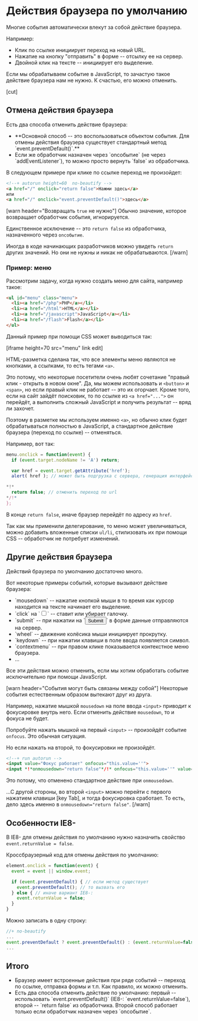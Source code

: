 # Действия браузера по умолчанию

Многие события автоматически влекут за собой действие браузера.

Например:
<ul>
<li>Клик по ссылке инициирует переход на новый URL.</li>
<li>Нажатие на кнопку "отправить" в форме -- отсылку ее на сервер.</li>
<li>Двойной клик на тексте -- инициирует его выделение.</li>
</ul>

Если мы обрабатываем событие в JavaScript, то зачастую такое действие браузера нам не нужно. К счастью, его можно отменить.

[cut]

## Отмена действия браузера

Есть два способа отменить действие браузера:
<ul>
<li>**Основной способ -- это воспользоваться объектом события. Для отмены действия браузера существует стандартный метод `event.preventDefault()`.**</li>
<li>Если же обработчик назначен через `onсобытие` (не через `addEventListener`), то можно просто вернуть `false` из обработчика.</li>
</ul>

В следующем примере при клике по ссылке переход не произойдет:

```html
<!--+ autorun height=60  no-beautify -->
<a href="/" onclick="return false">Нажми здесь</a>
или
<a href="/" onclick="event.preventDefault()">здесь</a>
```

[warn header="Возвращать `true` не нужно"]
Обычно значение, которое возвращает обработчик события, игнорируется.

Единственное исключение -- это `return false` из обработчика, назначенного через `onсобытие`. 

Иногда в коде начинающих разработчиков можно увидеть `return` других значений. Но они не нужны и никак не обрабатываются. 
[/warn]

### Пример: меню

Рассмотрим задачу, когда нужно создать меню для сайта, например такое:

```html
<ul id="menu" class="menu">
  <li><a href="/php">PHP</a></li>
  <li><a href="/html">HTML</a></li>
  <li><a href="/javascript">JavaScript</a></li>
  <li><a href="/flash">Flash</a></li>
</ul>
```

Данный пример при помощи CSS может выводиться так:

[iframe height=70 src="menu" link edit]

HTML-разметка сделана так, что все элементы меню являются не кнопками, а ссылками, то есть тегами `<a>`. 

Это потому, что некоторые посетители очень любят сочетание "правый клик - открыть в новом окне".  Да, мы можем использовать и `<button>` и `<span>`, но если правый клик не работает -- это их огорчает. Кроме того, если на сайт зайдёт поисковик, то по ссылке из `<a href="...">` он перейдёт, а выполнить сложный JavaScript и получить результат -- вряд ли захочет.

Поэтому в разметке мы используем именно `<a>`, но обычно клик будет обрабатываться полностью в JavaScript, а стандартное действие браузера (переход по ссылке) -- отменяться.

Например, вот так:

```js
menu.onclick = function(event) {
  if (event.target.nodeName != 'A') return;

  var href = event.target.getAttribute('href');
  alert( href ); // может быть подгрузка с сервера, генерация интерфейса и т.п.

*!*
  return false; // отменить переход по url
*/!*
};
```

В конце `return false`, иначе браузер перейдёт по адресу из `href`.

Так как мы применили делегирование, то меню может увеличиваться, можно добавить вложенные списки `ul/li`, стилизовать их при помощи CSS -- обработчик не потребует изменений.

## Другие действия браузера

Действий браузера по умолчанию достаточно много. 

Вот некоторые примеры событий, которые вызывают действие браузера:
<ul>
<li>`mousedown` -- нажатие кнопкой мыши в то время как курсор находится на тексте начинает его выделение.</li>
<li>`click` на `<input type="checkbox">` -- ставит или убирает галочку.</li>
<li>`submit` -- при нажатии на `<input type="submit">`  в форме данные отправляются на сервер.</li>
<li>`wheel` -- движение колёсика мыши инициирует прокрутку.</li>
<li>`keydown` -- при нажатии клавиши в поле ввода появляется символ.</li>
<li>`contextmenu` -- при правом клике показывается контекстное меню браузера.</li>
<li>...</li>
</ul>

Все эти действия можно отменить, если мы хотим обработать событие исключительно при помощи JavaScript.

[warn header="События могут быть связаны между собой"]
Некоторые события естественным образом вытекают друг из друга.

Например, нажатие мышкой `mousedown` на поле ввода `<input>` приводит к фокусировке внутрь него. Если отменить действие `mousedown`, то и фокуса не будет.

Попробуйте нажать мышкой на первый `<input>` -- произойдёт событие `onfocus`. Это обычная ситуация.

Но если нажать на второй, то фокусировки не произойдёт.

```html
<!--+ run autorun -->
<input value="Фокус работает" onfocus="this.value=''">
<input *!*onmousedown="return false"*/!* onfocus="this.value=''" value="Кликни меня">
```

Это потому, что отменено стандартное действие при `onmousedown`.

...С другой стороны, во второй `<input>` можно перейти с первого нажатием клавиши [key Tab], и тогда фокусировка сработает. То есть, дело здесь именно в `onmousedown="return false"`.
[/warn]

## Особенности IE8-

В IE8- для отмены действия по умолчанию нужно назначить свойство `event.returnValue = false`.

Кроссбраузерный код для отмены действия по умолчанию:

```js
element.onclick = function(event) {
  event = event || window.event;

  if (event.preventDefault) { // если метод существует
    event.preventDefault(); // то вызвать его
  } else { // иначе вариант IE8-:
    event.returnValue = false;
  }
}
```

Можно записать в одну строку:

```js
//+ no-beautify
...
event.preventDefault ? event.preventDefault() : (event.returnValue=false);
...
```

## Итого

<ul>
<li>Браузер имеет встроенные действия при ряде событий -- переход по ссылке, отправка формы и т.п. Как правило, их можно отменить.</li>
<li>Есть два способа отменить действие по умолчанию: первый -- использовать `event.preventDefault()` (IE8-: `event.returnValue=false`), второй -- `return false` из обработчика. Второй способ работает только если обработчик назначен через `onсобытие`.</li>
</ul>


